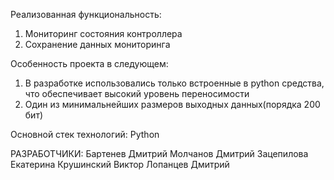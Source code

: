 Реализованная функциональность:
1) Мониторинг состояния контроллера
2) Сохранение данных мониторинга

Особенность проекта в следующем:
1) В разработке использовались только встроенные в python средства, что обеспечивает высокий уровень переносимости
2) Один из минимальнейших размеров выходных данных(порядка 200 бит)

Основной стек технологий:
Python

РАЗРАБОТЧИКИ:
Бартенев Дмитрий
Молчанов Дмитрий
Зацепилова Екатерина
Крушинский Виктор
Лопанцев Дмитрий
